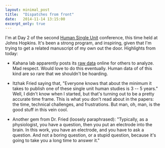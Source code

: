 ```yaml
---
layout: minimal_post
title:  "Dispatches from front"
date:   2014-11-14 13:15:00
excerpt_only: true
---
```

I'm at Day 2 of the second [Human Single Unit](http://www.humansingleunit.org/) conference, this time held at Johns Hopkins. It's been a strong program, and inspiring, given that I'm trying to get a related manuscript of my own out the door. Highlights from today:

* Kahana lab apparently posts its [raw data](http://memory.psych.upenn.edu/Electrophysiological_Data) online for others to analyze. Mad respect. Would love to do this eventually. Human data of of this kind are so rare that we shouldn't be hoarding.

* Itzhak Fried saying that, "Everyone knows that about the minimum it takes to publish one of these single unit human studies is 3 -- 5 years." Well, I didn't know when I started, but that's turning out to be a pretty accurate time frame. This is what you don't read about in the papers: the time, technical challenges, and frustrations. But man, oh, man, is the good stuff in this vein cool.

* Another gem from Dr. Fried (loosely paraphrased): "Typically, as a physiologist, you have a question, then you put an electrode into the brain. In this work, you have an electrode, and you have to ask a question. And not a boring question, or a stupid question, because it's going to take you a long time to answer it."